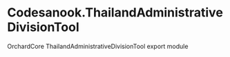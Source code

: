 # Codesanook.ThailandAdministrativeDivisionTool
OrchardCore ThailandAdministrativeDivisionTool export module
